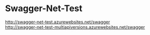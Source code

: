 # Swagger-Net-Test
<!--
[![Build status](https://img.shields.io/appveyor/ci/heldersepu/swashbuckletest-289by.svg?label=build)](https://ci.appveyor.com/project/heldersepu/swashbuckletest-289by)

[![StackOverflow](http://img.shields.io/badge/stackoverflow-SWASHBUCKLE_TEST-blue.svg)]( http://stackoverflow.com/questions/tagged/SWASHBUCKLE_TEST ) 
-->

http://swagger-net-test.azurewebsites.net/swagger
<br>
http://swagger-net-test-multiapiversions.azurewebsites.net/swagger

